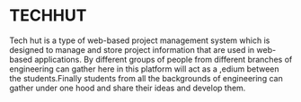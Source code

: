 # TECHHUT
Tech hut is a type of web-based project management system which is designed to manage and store project information that are used in web-based applications.
By different groups of people from different branches of engineering can gather here in this platform will act as a ,edium between the students.Finally students from all the backgrounds of engineering can gather under one hood and share their ideas and develop them.
